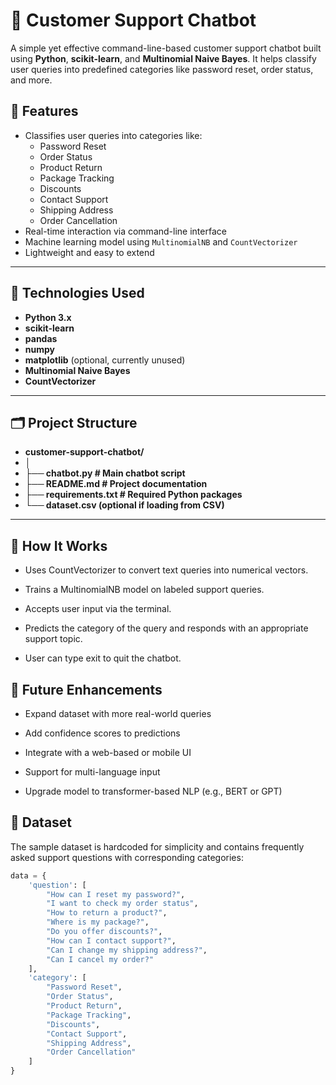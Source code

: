 # 🤖 Customer Support Chatbot

A simple yet effective command-line-based customer support chatbot built using **Python**, **scikit-learn**, and **Multinomial Naive Bayes**. It helps classify user queries into predefined categories like password reset, order status, and more.

## 📌 Features

- Classifies user queries into categories like:
  - Password Reset
  - Order Status
  - Product Return
  - Package Tracking
  - Discounts
  - Contact Support
  - Shipping Address
  - Order Cancellation
- Real-time interaction via command-line interface
- Machine learning model using `MultinomialNB` and `CountVectorizer`
- Lightweight and easy to extend

---

## 🧠 Technologies Used

- **Python 3.x**
- **scikit-learn**
- **pandas**
- **numpy**
- **matplotlib** (optional, currently unused)
- **Multinomial Naive Bayes**
- **CountVectorizer**

---

## 🗂️ Project Structure
- **customer-support-chatbot/**
- **│**
- **├── chatbot.py # Main chatbot script**
- **├── README.md # Project documentation**
- **├── requirements.txt # Required Python packages**
- **└── dataset.csv (optional if loading from CSV)**

---

## 📌 How It Works
- Uses CountVectorizer to convert text queries into numerical vectors.

- Trains a MultinomialNB model on labeled support queries.

- Accepts user input via the terminal.

- Predicts the category of the query and responds with an appropriate support topic.

- User can type exit to quit the chatbot.

## 🔮 Future Enhancements
- Expand dataset with more real-world queries

- Add confidence scores to predictions

- Integrate with a web-based or mobile UI

- Support for multi-language input

- Upgrade model to transformer-based NLP (e.g., BERT or GPT)

   
## 📁 Dataset

The sample dataset is hardcoded for simplicity and contains frequently asked support questions with corresponding categories:

```python
data = {
    'question': [
        "How can I reset my password?",
        "I want to check my order status",
        "How to return a product?",
        "Where is my package?",
        "Do you offer discounts?",
        "How can I contact support?",
        "Can I change my shipping address?",
        "Can I cancel my order?"
    ],
    'category': [
        "Password Reset",
        "Order Status",
        "Product Return",
        "Package Tracking",
        "Discounts",
        "Contact Support",
        "Shipping Address",
        "Order Cancellation"
    ]
}
